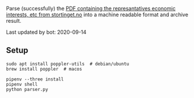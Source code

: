 Parse (successfully) the [PDF containing the represantatives economic interests, etc from stortinget.no](https://www.stortinget.no/no/Stortinget-og-demokratiet/Representantene/Okonomiske-interesser/) into a machine readable format and archive result.

Last updated by bot: 2020-09-14

## Setup
    sudo apt install poppler-utils  # debian/ubuntu
    brew install poppler  # macos

    pipenv --three install
    pipenv shell
    python parser.py
